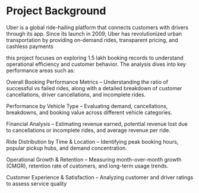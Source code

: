 # Project Background
Uber is a global ride-hailing platform that connects customers with drivers through its app. Since its launch in 2009, Uber has revolutionized urban transportation by providing on-demand rides, transparent pricing, and cashless payments

this project focuses on exploring 1.5 lakh booking records to understand operational efficiency and customer behavior. The analysis dives into key performance areas such as:


Overall Booking Performance Metrics – Understanding the ratio of successful vs failed rides, along with a detailed breakdown of customer cancellations, driver cancellations, and incomplete rides.

Performance by Vehicle Type – Evaluating demand, cancellations, breakdowns, and booking value across different vehicle categories.

Financial Analysis – Estimating revenue earned, potential revenue lost due to cancellations or incomplete rides, and average revenue per ride.

Ride Distribution by Time & Location – Identifying peak booking hours, popular pickup hubs, and demand concentration.

Operational Growth & Retention – Measuring month-over-month growth (CMGR), retention rate of customers, and long-term usage trends.

Customer Experience & Satisfaction – Analyzing customer and driver ratings to assess service quality
